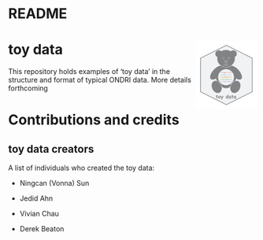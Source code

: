 README
================

# toy data <img src='etc/toy_data_hex.png' align="right" height="139" />

This repository holds examples of ‘toy data’ in the structure and format
of typical ONDRI data. More details forthcoming

# Contributions and credits

## toy data creators

A list of individuals who created the toy data:

  - Ningcan (Vonna) Sun

  - Jedid Ahn

  - Vivian Chau

  - Derek Beaton
